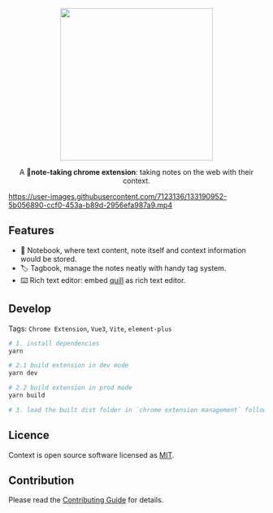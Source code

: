 

<p align="center">
  <a href="https://github.com/betterRunner/context-note">
    <img width="300" src="https://user-images.githubusercontent.com/7123136/132152458-37a8ec1d-dfb2-4957-8451-44cf01312820.png">
  </a>
  <br>
</p>

<p align="center">A 📝<b>note-taking chrome extension</b>: taking notes on the web with their context.
</p>


https://user-images.githubusercontent.com/7123136/133190952-5b056890-ccf0-453a-b89d-2956efa987a9.mp4


## Features

- 📝 Notebook, where text content, note itself and context information would be stored.
- 🏷️ Tagbook, manage the notes neatly with handy tag system.
- ⌨️ Rich text editor: embed [quill](https://quilljs.com/) as rich text editor.

## Develop

Tags: `Chrome Extension`, `Vue3`, `Vite`, `element-plus`

```bash
# 1. install dependencies
yarn

# 2.1 build extension in dev mode
yarn dev

# 2.2 build extension in prod mode
yarn build

# 3. load the built dist folder in `chrome extension management` following https://support.google.com/chrome_webstore/answer/2664769?hl=en
```

## Licence

Context is open source software licensed as
[MIT](https://github.com/betterRunner/context-note/blob/main/LICENSE.md).

## Contribution

Please read the [Contributing Guide](./.github/contributing.md) for details.
